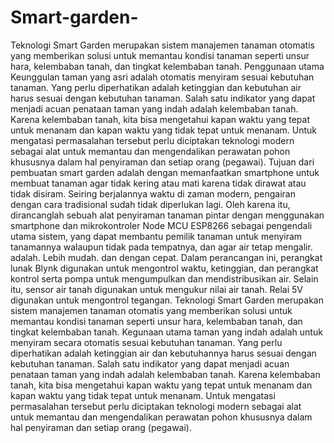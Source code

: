 # Smart-garden-
Teknologi Smart Garden merupakan sistem manajemen tanaman otomatis yang memberikan solusi untuk memantau kondisi tanaman seperti unsur hara, kelembaban tanah, dan tingkat kelembaban tanah. Penggunaan utama
Keunggulan taman yang asri adalah otomatis menyiram sesuai kebutuhan tanaman. Yang perlu diperhatikan adalah ketinggian dan kebutuhan air harus sesuai dengan kebutuhan tanaman. Salah satu indikator yang dapat menjadi acuan penataan taman yang indah adalah kelembaban tanah. Karena kelembaban tanah, kita bisa mengetahui kapan waktu yang tepat untuk menanam dan kapan waktu yang tidak tepat untuk menanam. Untuk mengatasi permasalahan tersebut perlu diciptakan teknologi modern sebagai alat untuk memantau dan mengendalikan perawatan pohon khususnya dalam hal penyiraman dan setiap orang (pegawai). Tujuan dari pembuatan smart garden adalah dengan memanfaatkan smartphone untuk membuat tanaman agar tidak kering atau mati karena tidak dirawat atau tidak disiram. Seiring berjalannya waktu di zaman modern, pengairan dengan cara tradisional sudah tidak diperlukan lagi. Oleh karena itu, dirancanglah sebuah alat penyiraman tanaman pintar dengan menggunakan smartphone dan mikrokontroler Node MCU ESP8266 sebagai pengendali utama sistem, yang dapat membantu pemilik tanaman untuk menyiram tanamannya walaupun tidak pada tempatnya, dan agar air tetap mengalir. adalah. Lebih mudah. dan dengan cepat. Dalam perancangan ini, perangkat lunak Blynk digunakan untuk mengontrol waktu, ketinggian, dan perangkat kontrol serta pompa untuk mengumpulkan dan mendistribusikan air. Selain itu, sensor air tanah digunakan untuk mengukur nilai air tanah. Relai 5V digunakan untuk mengontrol tegangan.
Teknologi Smart Garden merupakan sistem manajemen tanaman otomatis yang memberikan solusi untuk memantau kondisi tanaman seperti unsur hara, kelembaban tanah, dan tingkat kelembaban tanah. Kegunaan utama taman yang indah adalah untuk menyiram secara otomatis sesuai kebutuhan tanaman. Yang perlu diperhatikan adalah ketinggian air dan kebutuhannya harus sesuai dengan kebutuhan tanaman. Salah satu indikator yang dapat menjadi acuan penataan taman yang indah adalah kelembaban tanah. Karena kelembaban tanah, kita bisa mengetahui kapan waktu yang tepat untuk menanam dan kapan waktu yang tidak tepat untuk menanam. Untuk mengatasi permasalahan tersebut perlu diciptakan teknologi modern sebagai alat untuk memantau dan mengendalikan perawatan pohon khususnya dalam hal penyiraman dan setiap orang (pegawai).
